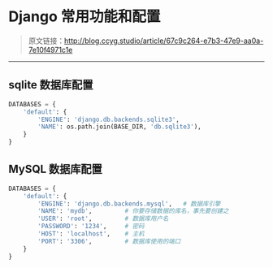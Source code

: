 # Django 常用功能和配置

[annotation]: <id> (67c9c264-e7b3-47e9-aa0a-7e10f4971c1e)
[annotation]: <status> (public)
[annotation]: <create_time> (2019-06-25 15:50:30)
[annotation]: <category> (计算机技术)
[annotation]: <tags> (Python|Django)
[annotation]: <comments> (false)

> 原文链接：<http://blog.ccyg.studio/article/67c9c264-e7b3-47e9-aa0a-7e10f4971c1e>

---

## sqlite 数据库配置

```python
DATABASES = {
    'default': {
        'ENGINE': 'django.db.backends.sqlite3',
        'NAME': os.path.join(BASE_DIR, 'db.sqlite3'),
    }
}
```

## MySQL 数据库配置

```python
DATABASES = {
    'default': {
        'ENGINE': 'django.db.backends.mysql',   # 数据库引擎
        'NAME': 'mydb',         # 你要存储数据的库名，事先要创建之
        'USER': 'root',         # 数据库用户名
        'PASSWORD': '1234',     # 密码
        'HOST': 'localhost',    # 主机
        'PORT': '3306',         # 数据库使用的端口
    }
}
```